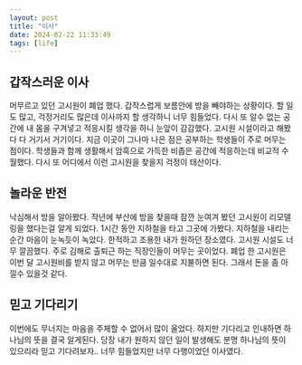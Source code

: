 ```yaml
---
layout: post
title: "이사"
date: 2024-02-22 11:33:49
tags: [life]
---
```


## 갑작스러운 이사

머무르고 있던 고시원이 폐업 했다. 갑작스럽게 보름안에 방을 빼야하는 상황이다. 할 일도 많고, 걱정거리도 많은데 이사까지 할 생각하니 너무 힘들었다. 다시 또 알수 없는 공간에 내 몸을 구겨넣고 적응시킬 생각을 하니 눈앞이 감감했다. 고시원 시설이라고 해봤다 다 거기서 거기이다. 지금 이곳이 그나마 나은 점은 공부하는 학생들이 주로 머무는 점이다. 학생들과 함께 생활해서 암흑으로 가득한 비좁은 공간에 적응하는데 비교적 수월했다. 다시 또 어디에서 이런 고시원을 찾을지 걱정이 태산이다.

## 놀라운 반전

낙심해서 방을 알아봤다. 작년에 부산에 방을 찾을때 잠깐 눈여겨 봤던 고시원이 리모델링을 했다는걸 알게 되었다. 1시간 동안 지하철을 타고 그곳에 가봤다. 지하철을 내리는 순간 마음이 눈녹듯이 녹았다. 한적하고 조용한 내가 원하던 장소였다. 고시원 시설도 너무 깔끔했다. 주로 김해로 출퇴근 하는 직장인들이 머무는 곳이었다. 폐업 한 고시원은 이번 달 고시원비를 받지 않고 머무는 만큼 일수대로 지불하면 된다. 그래서 돈을 좀 아낄수 있을것 같다.

## 믿고 기다리기

이번에도 무너지는 마음을 주체할 수 없어서 많이 울었다. 하지만 기다리고 인내하면 하나님의 뜻을 결국 알게된다. 당장 내가 원하지 않던 일이 발생해도 분명 하나님의 뜻이 있으리라 믿고 기다려보자.. 너무 힘들었지만 너무 다행이었던 이사였다.
